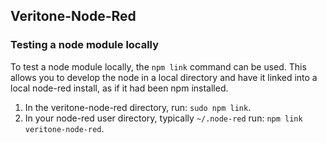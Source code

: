 ## Veritone-Node-Red

### Testing a node module locally

To test a node module locally, the `npm link` command can be used. This allows you to develop the node in a local directory and have it linked into a local node-red install, as if it had been npm installed.

1. In the veritone-node-red directory, run: `sudo npm link`.
2. In your node-red user directory, typically `~/.node-red` run: `npm link veritone-node-red`.
